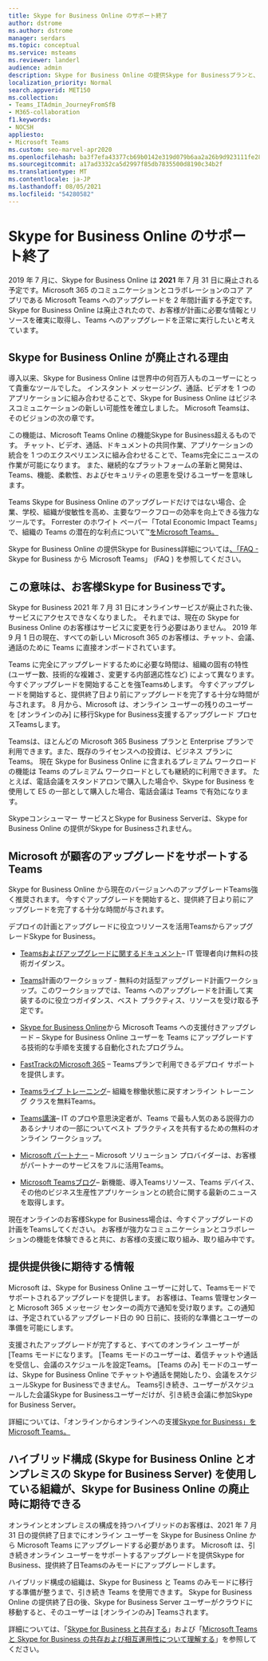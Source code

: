 ```yaml
---
title: Skype for Business Online のサポート終了
author: dstrome
ms.author: dstrome
manager: serdars
ms.topic: conceptual
ms.service: msteams
ms.reviewer: landerl
audience: admin
description: Skype for Business Online の提供Skype for Businessプランと、お客様が顧客をオンラインに移行する方法についてTeams。
localization_priority: Normal
search.appverid: MET150
ms.collection:
- Teams_ITAdmin_JourneyFromSfB
- M365-collaboration
f1.keywords:
- NOCSH
appliesto:
- Microsoft Teams
ms.custom: seo-marvel-apr2020
ms.openlocfilehash: ba3f7efa43377cb69b0142e319d079b6aa2a26b9d923111fe2833cc337176129
ms.sourcegitcommit: a17ad3332ca5d2997f85db7835500d8190c34b2f
ms.translationtype: MT
ms.contentlocale: ja-JP
ms.lasthandoff: 08/05/2021
ms.locfileid: "54280582"
---
```

# <a name="skype-for-business-online-retirement"></a>Skype for Business Online のサポート終了

2019 年 7 月に、Skype for Business Online は **2021** 年 7 月 31 日に廃止される予定です。Microsoft 365 のコミュニケーションとコラボレーションのコア アプリである Microsoft Teams へのアップグレードを 2 年間計画する予定です。 Skype for Business Online は廃止されたので、お客様が計画に必要な情報とリソースを確実に取得し、Teams へのアップグレードを正常に実行したいと考えています。

## <a name="why-is-skype-for-business-online-retiring"></a>Skype for Business Online が廃止される理由

導入以来、Skype for Business Online は世界中の何百万人ものユーザーにとって貴重なツールでした。 インスタント メッセージング、通話、ビデオを 1 つのアプリケーションに組み合わせることで、Skype for Business Online はビジネスコミュニケーションの新しい可能性を確立しました。 Microsoft Teamsは、そのビジョンの次の章です。

この機能は、Microsoft Teams Online の機能Skype for Business超えるものです。 チャット、ビデオ、通話、ドキュメントの共同作業、アプリケーションの統合を 1 つのエクスペリエンスに組み合わせることで、Teams完全にニュースの作業が可能になります。 また、継続的なプラットフォームの革新と開発は、Teams、機能、柔軟性、およびセキュリティの恩恵を受けるユーザーを意味します。

Teams Skype for Business Online のアップグレードだけではない場合、企業、学校、組織が俊敏性を高め、主要なワークフローの効率を向上できる強力なツールです。 Forrester のホワイト ペーパー「Total Economic Impact Teams」で、組織の Teams の潜在的な利点について™[をMicrosoft Teams。](https://www.microsoft.com/microsoft-365/blog/wp-content/uploads/sites/2/2019/04/Total-Economic-Impact-Microsoft-Teams.pdf?rtc=1)

Skype for Business Online の提供Skype for Business詳細については[、「FAQ -](FAQ-journey.yml)Skype for Business から Microsoft Teams」 (FAQ ) を参照してください。

## <a name="what-this-means-for-skype-for-business-customers"></a>この意味は、お客様Skype for Businessです。

Skype for Business 2021 年 7 月 31 日にオンラインサービスが廃止された後、サービスにアクセスできなくなりました。 それまでは、現在の Skype for Business Online のお客様はサービスに変更を行う必要はありません。 2019 年 9 月 1 日の現在、すべての新しい Microsoft 365 のお客様は、チャット、会議、通話のために Teams に直接オンボードされています。

Teams に完全にアップグレードするために必要な時間は、組織の固有の特性 (ユーザー数、技術的な複雑さ、変更する内部適応性など) によって異なります。 今すぐアップグレードを開始することを強Teamsめします。 今すぐアップグレードを開始すると、提供終了日より前にアップグレードを完了する十分な時間が与されます。 8 月から、Microsoft は、オンライン ユーザーの残りのユーザーを [オンラインのみ] に移行Skype for Business支援するアップグレード プロセスTeamsします。

Teamsは、ほとんどの Microsoft 365 Business プランと Enterprise プランで利用できます。また、既存のライセンスへの投資は、ビジネス プランにTeams。 現在 Skype for Business Online に含まれるプレミアム ワークロードの機能は Teams のプレミアム ワークロードとしても継続的に利用できます。 たとえば、電話会議をスタンドアロンで購入した場合や、Skype for Business を使用して E5 の一部として購入した場合、電話会議は Teams で有効になります。

Skypeコンシューマー サービスとSkype for Business Serverは、Skype for Business Online の提供がSkype for Businessされません。

## <a name="how-microsoft-is-helping-customers-upgrade-to-teams"></a>Microsoft が顧客のアップグレードをサポートするTeams

Skype for Business Online から現在のバージョンへのアップグレードTeams強く推奨されます。 今すぐアップグレードを開始すると、提供終了日より前にアップグレードを完了する十分な時間が与されます。

デプロイの計画とアップグレードに役立つリソースを活用TeamsからアップグレードSkype for Business。

- [Teamsおよびアップグレードに関するドキュメント](upgrade-start-here.md)– IT 管理者向け無料の技術ガイダンス。

- [Teams](./upgrade-workshops-landing-page.yml)計画のワークショップ - 無料の対話型アップグレード計画ワークショップ。このワークショップでは、Teams へのアップグレードを計画して実装するのに役立つガイダンス、ベスト プラクティス、リソースを受け取る予定です。

- [Skype for Business Online](upgrade-assisted.md)から Microsoft Teams への支援付きアップグレード – Skype for Business Online ユーザーを Teams にアップグレードする技術的な手順を支援する自動化されたプログラム。

- [FastTrackのMicrosoft 365](https://www.microsoft.com/fasttrack/microsoft-365) – Teamsプランで利用できるデプロイ サポートを提供します。

- [Teamsライブ トレーニング](./instructor-led-training-teams-landing-page.yml)– 組織を稼働状態に戻すオンライン トレーニング クラスを無料Teams。

- [Teams講演](./chalk-talks-landing-page.yml)– IT のプロや意思決定者が、Teams で最も人気のある説得力のあるシナリオの一部についてベスト プラクティスを共有するための無料のオンライン ワークショップ。

- [Microsoft パートナー](https://www.microsoft.com/solution-providers/home) – Microsoft ソリューション プロバイダーは、お客様がパートナーのサービスをフルに活用Teams。

- [Microsoft Teamsブログ](https://techcommunity.microsoft.com/t5/microsoft-teams-blog/bg-p/MicrosoftTeamsBlog)– 新機能、導入Teamsリソース、Teams デバイス、その他のビジネス生産性アプリケーションとの統合に関する最新のニュースを取得します。

現在オンラインのお客様Skype for Business場合は、今すぐアップグレードの計画をTeamsしてください。 お客様が強力なコミュニケーションとコラボレーションの機能を体験できると共に、お客様の支援に取り組み、取り組み中です。

## <a name="what-to-expect-post-retirement"></a>提供提供後に期待する情報

Microsoft は、Skype for Business Online ユーザーに対して、Teamsモードでサポートされるアップグレードを提供します。 お客様は、Teams 管理センターと Microsoft 365 メッセージ センターの両方で通知を受け取ります。この通知は、予定されているアップグレード日の 90 日前に、技術的な準備とユーザーの準備を可能にします。

支援されたアップグレードが完了すると、すべてのオンライン ユーザーが [Teams モードになります。 [Teams モードのユーザーは、着信チャットや通話を受信し、会議のスケジュールを設定Teams。 [Teams のみ] モードのユーザーは、Skype for Business Online でチャットや通話を開始したり、会議をスケジュールSkype for Businessできません。 Teams引き続き、ユーザーがスケジュールした会議Skype for Businessユーザーだけが、引き続き会議に参加Skype for Business Server。

詳細については、「オンラインからオンラインへの支援[Skype for Business」をMicrosoft Teams。](upgrade-assisted.md)

## <a name="what-organizations-with-hybrid-configurations-skype-for-business-online-and-on-premises-skype-for-business-server-can-expect-when-skype-for-business-online-retires"></a>ハイブリッド構成 (Skype for Business Online とオンプレミスの Skype for Business Server) を使用している組織が、Skype for Business Online の廃止時に期待できる

オンラインとオンプレミスの構成を持つハイブリッドのお客様は、2021 年 7 月 31 日の提供終了日までにオンライン ユーザーを Skype for Business Online から Microsoft Teams にアップグレードする必要があります。
Microsoft は、引き続きオンライン ユーザーをサポートするアップグレードを提供Skype for Business、提供終了日Teamsのみモードにアップグレードします。

ハイブリッド構成の組織は、Skype for Business と Teams のみモードに移行する準備が整うまで、引き続き Teams を使用できます。 Skype for Business Online の提供終了日の後、Skype for Business Server ユーザーがクラウドに移動すると、そのユーザーは [オンラインのみ] Teamsされます。

詳細については、「[Skype for Business と共存する](coexistence-chat-calls-presence.md)」および「[Microsoft Teams と Skype for Business の共存および相互運用性について理解する](teams-and-skypeforbusiness-coexistence-and-interoperability.md)」を参照してください。
